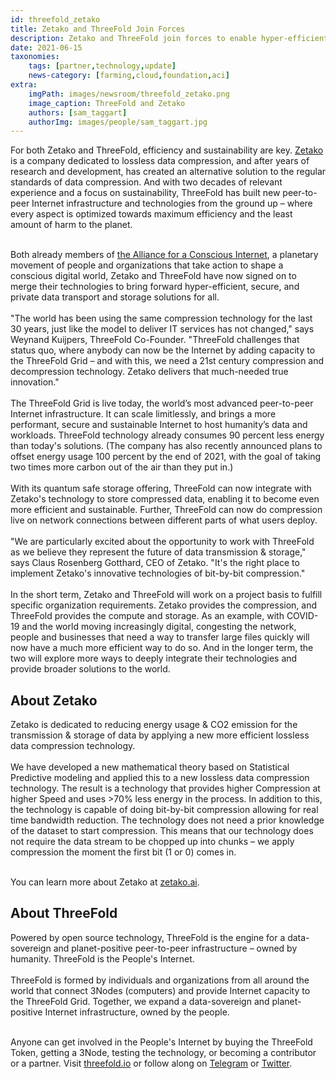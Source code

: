 ```yaml
---
id: threefold_zetako
title: Zetako and ThreeFold Join Forces
description: Zetako and ThreeFold join forces to enable hyper-efficient data transport and storage for people and for our planet
date: 2021-06-15
taxonomies:
    tags: [partner,technology,update]
    news-category: [farming,cloud,foundation,aci]
extra:
    imgPath: images/newsroom/threefold_zetako.png
    image_caption: ThreeFold and Zetako
    authors: [sam_taggart]
    authorImg: images/people/sam_taggart.jpg
---
```


For both Zetako and ThreeFold, efficiency and sustainability are key. [Zetako](https://www.zetako.ai/) is a company dedicated to lossless data compression, and after years of research and development, has created an alternative solution to the regular standards of data compression. And with two decades of relevant experience and a focus on sustainability, ThreeFold has built new peer-to-peer Internet infrastructure and technologies from the ground up – where every aspect is optimized towards maximum efficiency and the least amount of harm to the planet.
<br/>
<br/>

Both already members of [the Alliance for a Conscious Internet](https://threefold.io/aci), a planetary movement of people and organizations that take action to shape a conscious digital world, Zetako and ThreeFold have now signed on to merge their technologies to bring forward hyper-efficient, secure, and private data transport and storage solutions for all.
<br/>
<br/>
"The world has been using the same compression technology for the last 30 years, just like the model to deliver IT services has not changed," says Weynand Kuijpers, ThreeFold Co-Founder. "ThreeFold challenges that status quo, where anybody can now be the Internet by adding capacity to the ThreeFold Grid – and with this, we need a 21st century compression and decompression technology. Zetako delivers that much-needed true innovation."
<br/>
<br/>
The ThreeFold Grid is live today, the world’s most advanced peer-to-peer Internet infrastructure. It can scale limitlessly, and brings a more performant, secure and sustainable Internet to host humanity’s data and workloads. ThreeFold technology already consumes 90 percent less energy than today's solutions. (The company has also recently announced plans to offset energy usage 100 percent by the end of 2021, with the goal of taking two times more carbon out of the air than they put in.)
<br/>
<br/>
With its quantum safe storage offering, ThreeFold can now integrate with Zetako's technology to store compressed data, enabling it to become even more efficient and sustainable. Further, ThreeFold can now do compression live on network connections between different parts of what users deploy.
<br/>
<br/>
"We are particularly excited about the opportunity to work with ThreeFold as we believe they represent the future of data transmission & storage," says Claus Rosenberg Gotthard, CEO of Zetako. "It's the right place to implement Zetako's innovative technologies of bit-by-bit compression."
<br/>
<br/>
In the short term, Zetako and ThreeFold will work on a project basis to fulfill specific organization requirements. Zetako provides the compression, and ThreeFold provides the compute and storage. As an example, with COVID-19 and the world moving increasingly digital, congesting the network, people and businesses that need a way to transfer large files quickly will now have a much more efficient way to do so. And in the longer term, the two will explore more ways to deeply integrate their technologies and provide broader solutions to the world.

## About Zetako

Zetako is dedicated to reducing energy usage & CO2 emission for the transmission & storage of data by applying a new more efficient lossless data compression technology.
<br/>
<br/>
We have developed a new mathematical theory based on Statistical Predictive modeling and applied this to a new lossless data compression technology. The result is a technology that provides higher Compression at higher Speed and uses >70% less energy in the process. In addition to this, the technology is capable of doing bit-by-bit compression allowing for real time bandwidth reduction. The technology does not need a prior knowledge of the dataset to start compression. This means that our technology does not require the data stream to be chopped up into chunks – we apply compression the moment the first bit (1 or 0) comes in.
<br/>
<br/>

You can learn more about Zetako at [zetako.ai](https://www.zetako.ai/).

## About ThreeFold

Powered by open source technology, ThreeFold is the engine for a data-sovereign and planet-positive peer-to-peer infrastructure – owned by humanity. ThreeFold is the People's Internet.
<br/>
<br/>
ThreeFold is formed by individuals and organizations from all around the world that connect 3Nodes (computers) and provide Internet capacity to the ThreeFold Grid. Together, we expand a data-sovereign and planet-positive Internet infrastructure, owned by the people.
<br/>
<br/>

Anyone can get involved in the People's Internet by buying the ThreeFold Token, getting a 3Node, testing the technology, or becoming a contributor or a partner. Visit [threefold.io](https://threefold.io) or follow along on [Telegram](https://t.me/threefoldnews) or [Twitter](https://twitter.com/threefold_io).
